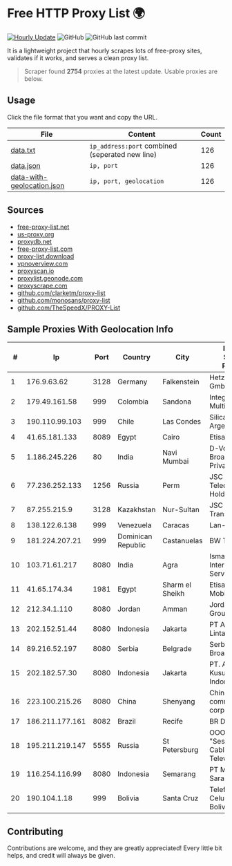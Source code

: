 
# Free HTTP Proxy List 🌍

[![Hourly Update](https://github.com/mertguvencli/http-proxy-list/actions/workflows/main.yml/badge.svg?branch=main)](https://github.com/mertguvencli/http-proxy-list/actions/workflows/main.yml)
![GitHub](https://img.shields.io/github/license/mertguvencli/http-proxy-list)
![GitHub last commit](https://img.shields.io/github/last-commit/mertguvencli/http-proxy-list)

It is a lightweight project that hourly scrapes lots of free-proxy sites, validates if it works, and serves a clean proxy list.


> Scraper found **2754** proxies at the latest update. Usable proxies are below.

## Usage

Click the file format that you want and copy the URL.


|File|Content|Count|
|----|-------|-----|
|[data.txt](https://raw.githubusercontent.com/mertguvencli/http-proxy-list/main/proxy-list/data.txt)|`ip_address:port` combined (seperated new line)|126|
|[data.json](https://raw.githubusercontent.com/mertguvencli/http-proxy-list/main/proxy-list/data.json)|`ip, port`|126|
|[data-with-geolocation.json](https://raw.githubusercontent.com/mertguvencli/http-proxy-list/main/proxy-list/data-with-geolocation.json)|`ip, port, geolocation`|126|

## Sources

* [free-proxy-list.net](https://free-proxy-list.net)
* [us-proxy.org](https://www.us-proxy.org)
* [proxydb.net](http://proxydb.net)
* [free-proxy-list.com](https://free-proxy-list.com/?page=&port=&type%5B%5D=http&type%5B%5D=https&up_time=0&search=Search)
* [proxy-list.download](https://www.proxy-list.download/HTTP)
* [vpnoverview.com](https://vpnoverview.com/privacy/anonymous-browsing/free-proxy-servers)
* [proxyscan.io](https://www.proxyscan.io)
* [proxylist.geonode.com](https://proxylist.geonode.com/api/proxy-list?limit=300&page=1&sort_by=lastChecked&sort_type=desc&protocols=http,https)
* [proxyscrape.com](https://api.proxyscrape.com/v2/?request=displayproxies&protocol=http&timeout=10000&country=all&ssl=all&anonymity=all)
* [github.com/clarketm/proxy-list](https://raw.githubusercontent.com/clarketm/proxy-list/master/proxy-list-raw.txt)
* [github.com/monosans/proxy-list](https://raw.githubusercontent.com/monosans/proxy-list/main/proxies/http.txt)
* [github.com/TheSpeedX/PROXY-List](https://raw.githubusercontent.com/TheSpeedX/PROXY-List/master/http.txt)


## Sample Proxies With Geolocation Info

|#|Ip|Port|Country|City|Internet Service Provider|
|-|--|----|-------|----|-------------------------|
|1|176.9.63.62|3128|Germany|Falkenstein|Hetzner Online GmbH|
|2|179.49.161.58|999|Colombia|Sandona|Integra Multisolutions|
|3|190.110.99.103|999|Chile|Las Condes|Silica Networks Argentina S.A.|
|4|41.65.181.133|8089|Egypt|Cairo|Etisalat Misr|
|5|1.186.245.226|80|India|Navi Mumbai|D-VoiS Broadband Private Limited|
|6|77.236.252.133|1256|Russia|Perm|JSC "ER-Telecom Holding"|
|7|87.255.215.9|3128|Kazakhstan|Nur-Sultan|JSC Transtelecom|
|8|138.122.6.138|999|Venezuela|Caracas|Lan-online C.A.|
|9|181.224.207.21|999|Dominican Republic|Castanuelas|BW TELECOM|
|10|103.71.61.217|8080|India|Agra|Ismantak Internet Services Pvt Ltd|
|11|41.65.174.34|1981|Egypt|Sharm el Sheikh|Etisalat Misr Mobile BB|
|12|212.34.1.110|8080|Jordan|Amman|Jordan Telecom Group|
|13|202.152.51.44|8080|Indonesia|Jakarta|PT Aplikanusa Lintasarta|
|14|89.216.52.197|8080|Serbia|Belgrade|Serbia Broadband|
|15|202.182.57.30|8080|Indonesia|Jakarta|PT. Arsen Kusuma Indonesia|
|16|223.100.215.26|8080|China|Shenyang|China Mobile communications corporation|
|17|186.211.177.161|8082|Brazil|Recife|BR Digital|
|18|195.211.219.147|5555|Russia|St Petersburg|OOO "Sestroretskoe Cable Television"|
|19|116.254.116.99|8080|Indonesia|Semarang|PT Media Sarana Data|
|20|190.104.1.18|999|Bolivia|Santa Cruz|Telefónica Celular de Bolivia S.A.|



## Contributing

Contributions are welcome, and they are greatly appreciated! Every
little bit helps, and credit will always be given.

